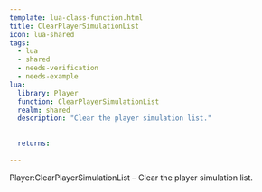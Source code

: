 ```yaml
---
template: lua-class-function.html
title: ClearPlayerSimulationList
icon: lua-shared
tags:
  - lua
  - shared
  - needs-verification
  - needs-example
lua:
  library: Player
  function: ClearPlayerSimulationList
  realm: shared
  description: "Clear the player simulation list."
  
  
  returns:
    
---
```


<div class="lua__search__keywords">
Player:ClearPlayerSimulationList &#x2013; Clear the player simulation list.
</div>
